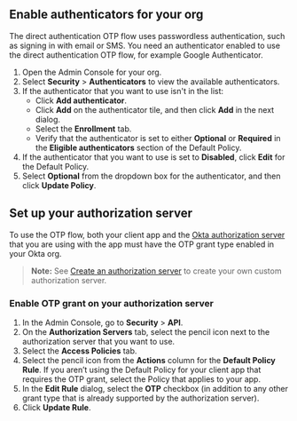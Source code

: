 ## Enable authenticators for your org

The direct authentication OTP flow uses passwordless authentication, such as signing in with email or SMS. You need an authenticator enabled to use the direct authentication OTP flow, for example Google Authenticator.

1. Open the Admin Console for your org.
1. Select **Security** > **Authenticators** to view the available authenticators.
1. If the authenticator that you want to use isn't in the list:
    * Click **Add authenticator**.
    * Click **Add** on the authenticator tile, and then click **Add** in the next dialog.
    * Select the **Enrollment** tab.
    * Verify that the authenticator is set to either **Optional** or **Required** in the **Eligible authenticators** section of the Default Policy.
1. If the authenticator that you want to use is set to **Disabled**, click **Edit** for the Default Policy.
1. Select **Optional** from the dropdown box for the authenticator, and then click **Update Policy**.

## Set up your authorization server

To use the OTP flow, both your client app and the [Okta authorization server](/docs/concepts/auth-servers/) that you are using with the app must have the OTP grant type enabled in your Okta org.

> **Note:** See [Create an authorization server](/docs/guides/customize-authz-server/) to create your own custom authorization server.

### Enable OTP grant on your authorization server

1. In the Admin Console, go to **Security** > **API**.
2. On the **Authorization Servers** tab, select the pencil icon next to the authorization server that you want to use.
3. Select the **Access Policies** tab.
4. Select the pencil icon from the **Actions** column for the **Default Policy Rule**.
    If you aren’t using the Default Policy for your client app that requires the OTP grant, select the Policy that applies to your app.
5. In the **Edit Rule** dialog, select the **OTP** checkbox (in addition to any other grant type that is already supported by the authorization server).
6. Click **Update Rule**.
